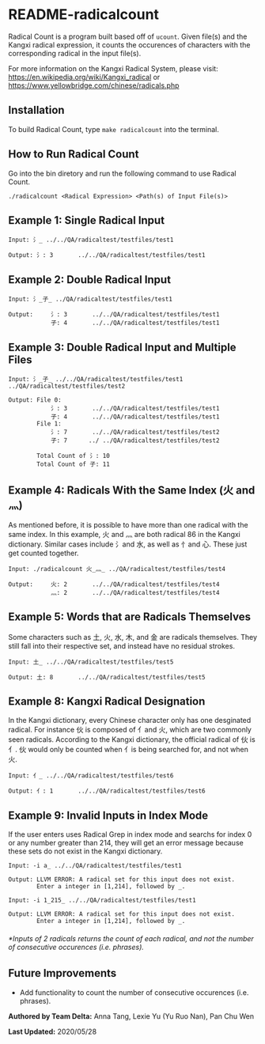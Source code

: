 # README-radicalcount

Radical Count is a program built based off of `ucount`. Given file(s) and the Kangxi radical expression, it counts the occurences of characters with the corresponding radical in the input file(s).

For more information on the Kangxi Radical System, please visit: https://en.wikipedia.org/wiki/Kangxi_radical or https://www.yellowbridge.com/chinese/radicals.php

## **Installation**

To build Radical Count, type `make radicalcount` into the terminal.

## **How to Run Radical Count**

 Go into the bin diretory and run the following command to use Radical Count.

    ./radicalcount <Radical Expression> <Path(s) of Input File(s)>

## Example 1: Single Radical Input

    Input: 氵_ ../../QA/radicaltest/testfiles/test1
    
    Output: 氵: 3       ../../QA/radicaltest/testfiles/test1

## Example 2: Double Radical Input

    Input: 氵_子_ ../QA/radicaltest/testfiles/test1
    
    Output:     氵: 3       ../../QA/radicaltest/testfiles/test1
                子: 4       ../../QA/radicaltest/testfiles/test1

## Example 3: Double Radical Input and Multiple Files

    Input: 氵_子_ ../../QA/radicaltest/testfiles/test1 ../QA/radicaltest/testfiles/test2
    
    Output: File 0:
                氵: 3       ../../QA/radicaltest/testfiles/test1
                子: 4       ../../QA/radicaltest/testfiles/test1
            File 1:
                氵: 7       ../../QA/radicaltest/testfiles/test2
                子: 7      ../ ../QA/radicaltest/testfiles/test2

            Total Count of 氵: 10
            Total Count of 子: 11

## Example 4: Radicals With the Same Index (火 and 灬)

As mentioned before, it is possible to have more than one radical with the same index. In this example, 火 and 灬 are both radical 86 in the Kangxi dictionary. Similar cases include 氵and 水, as well as 忄and 心. These just get counted together.

    Input: ./radicalcount 火_灬_ ../QA/radicaltest/testfiles/test4

    Output:     火: 2       ../../QA/radicaltest/testfiles/test4
                灬: 2       ../../QA/radicaltest/testfiles/test4

## Example 5: Words that are Radicals Themselves

Some characters such as 土, 火, 水, 木, and 金 are radicals themselves. They still fall into their respective set, and instead have no residual strokes.
    
    Input: 土_ ../../QA/radicaltest/testfiles/test5

    Output: 土: 8       ../../QA/radicaltest/testfiles/test5

## Example 8: Kangxi Radical Designation

In the Kangxi dictionary, every Chinese character only has one desginated radical. For instance 伙 is composed of 亻and 火, which are two commonly seen radicals. According to the Kangxi dictionary, the official radical of 伙 is 亻. 伙 would only be counted when 亻is being searched for, and not when 火.

    Input: 亻_ ../../QA/radicaltest/testfiles/test6

    Output: 亻: 1       ../../QA/radicaltest/testfiles/test6

## Example 9: Invalid Inputs in Index Mode

If the user enters uses Radical Grep in index mode and searchs for index 0 or any number greater than 214, they will get an error message because these sets do not exist in the Kangxi dictionary.

    Input: -i a_ ../../QA/radicaltest/testfiles/test1

    Output: LLVM ERROR: A radical set for this input does not exist.
            Enter a integer in [1,214], followed by _.

    Input: -i 1_215_ ../../QA/radicaltest/testfiles/test1

    Output: LLVM ERROR: A radical set for this input does not exist.
            Enter a integer in [1,214], followed by _.
    
###### *Inputs of 2 radicals returns the count of each radical, and not the number of consecutive occurences (i.e. phrases).

## **Future Improvements**
* Add functionality to count the number of consecutive occurences (i.e. phrases).


**Authored by Team Delta:** Anna Tang, Lexie Yu (Yu Ruo Nan),  Pan Chu Wen

**Last Updated:** 2020/05/28